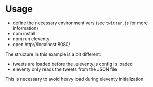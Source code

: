 # Usage

+ define the necessary environment vars (see `twitter.js` for more information)
+ npm install
+ npm run eleventy
+ open http://localhost:8080/

The structure in this example is a bit different:
+ tweets are loaded before the .eleventy.js config is loaded
+ eleventy only reads the tweets from the JSON file

This is necessary to avoid heavy load during eleventy initialization. 